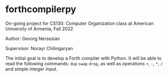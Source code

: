 # forthcompilerpy

On-going project for CS130: Computer Organization class at American University of Armenia, Fall 2022

Author: Gevorg Nersesian

Supervisor: Norayr Chilingaryan 

The initial goal is to develop a Forth compiler with Python. It will be able to read the following commands: ```dup``` ```swap``` ```drop```, as well as operations ```+```, ```-```, ```*```, ```/``` and simple integer input.

